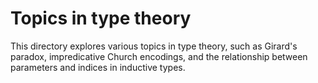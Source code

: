 # Topics in type theory

This directory explores various topics in type theory, such as Girard's
paradox, impredicative Church encodings, and the relationship between
parameters and indices in inductive types.
